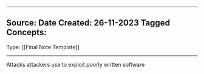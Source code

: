 - - -
Source:
Date Created:  26-11-2023
Tagged Concepts:
-
Type: [[Final Note Template]]
- - - 
Attacks attackers use to exploit poorly written software